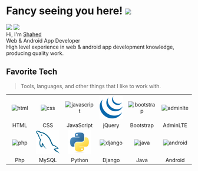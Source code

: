 # Fancy seeing you here! <img src="https://raw.githubusercontent.com/aemmadi/aemmadi/master/wave.gif" width="30">
[![](https://img.shields.io/badge/-@shahed-%231DA1F2?style=flat-square&logo=twitter&logoColor=ffffff)](https://twitter.com/shahedmhridoy)
[![](https://img.shields.io/badge/-@shahed-%23181717?style=flat-square&logo=github)](https://github.com/shahedmohammadhridoy)
<br>
Hi, I'm <a href="https://wdshahed.w3spaces.com/">Shahed</a><br>
Web & Android App Developer<br>
High level experience in web & android app development knowledge, producing quality work.

## Favorite Tech
> Tools, languages, and other things that I like to work with.
<table>
  <tr>
    <td align="center" width="96">
      <img alt="html" height=64px src="https://cdn.worldvectorlogo.com/logos/html-1.svg">
    </td>
    <td align="center" width="96">
      <img alt="css" height=64px src="https://cdn.worldvectorlogo.com/logos/css-3.svg">
    </td>
    <td align="center" width="96">
      <img alt="javascript" height=64px src="https://cdn.worldvectorlogo.com/logos/javascript-1.svg">
    </td>
    <td align="center" width="96">
      <img alt="jquery" height=64px src="https://raw.githubusercontent.com/devicons/devicon/master/icons/jquery/jquery-original.svg">
    </td>
    <td align="center" width="96">
      <img alt="bootstrap" height=64px src="https://cdn.worldvectorlogo.com/logos/bootstrap-5-1.svg">
    </td>
    <td align="center" width="96">
    <img alt="adminlte" width=64px src="https://cdn.worldvectorlogo.com/logos/adminlte.svg"/>
  </tr>
  <tr>
    <td align="center" width="96">HTML</td>
    <td align="center" width="96">CSS</td>
    <td align="center" width="96">JavaScript</td>
    <td align="center" width="96">jQuery</td>
    <td align="center" width="96">Bootstrap</td>
    <td align="center" width="96">AdminLTE</td>
  </tr>
  <tr>
    <td align="center" width="96">
      <img alt="php" width="64px" src="https://raw.githubusercontent.com/dereknguyen269/dereknguyen269/master/images/php.svg">
    </td>
    <td align="center" width="96">
      <img alt="mysql" height=64px src="https://raw.githubusercontent.com/devicons/devicon/master/icons/mysql/mysql-original.svg">
    </td>
    <td align="center" width="96">
      <img alt="python" height=64px src="https://raw.githubusercontent.com/devicons/devicon/master/icons/python/python-original.svg">
    </td>
    <td align="center" width="96">
      <img alt="django" height=64px src="https://cdn.worldvectorlogo.com/logos/django.svg">
    </td>
    <td align="center" width="96">
      <img alt="java" height=64px src="https://cdn.worldvectorlogo.com/logos/java.svg">
    </td>
    <td align="center" width="96">
      <img alt="android" width=64px src="https://cdn.worldvectorlogo.com/logos/android-4.svg">
    </td>
  </tr>
  <tr>
    <td align="center" width="96">Php</td>
    <td align="center" width="96">MySQL</td>
    <td align="center" width="96">Python</td>
    <td align="center" width="96">Django</td>
    <td align="center" width="96">Java</td>
    <td align="center" width="96">Android</td>
  </tr>
</table>
